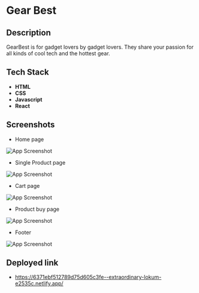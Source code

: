 
# Gear Best

## Description
 GearBest is for gadget lovers by gadget lovers. They share your passion for all kinds of cool tech and the hottest gear.

## Tech Stack

- **HTML**
- **CSS**
- **Javascript**
- **React**



## Screenshots

- Home page

![App Screenshot](https://cdn-images-1.medium.com/max/883/1*ft6ny4KaWzWuIVYOXxrpXg.jpeg)

-  Single Product page

![App Screenshot](https://cdn-images-1.medium.com/max/883/1*eZ7AAReCAzwxVtSAQwgUCQ.jpeg)

-  Cart page

![App Screenshot](https://cdn-images-1.medium.com/max/883/1*U3mTv-2Dri38S3Tdy7p5MQ.jpeg)

-  Product buy page

![App Screenshot](https://cdn-images-1.medium.com/max/883/1*YQRCQQsBMYfGtFH7o7QNIg.jpeg)





-  Footer

![App Screenshot](https://cdn-images-1.medium.com/max/883/1*TTyn5XMu2h-L_vz2WmJy6A.jpeg)


## Deployed link
- https://6371ebf512789d75d605c3fe--extraordinary-lokum-e2535c.netlify.app/
